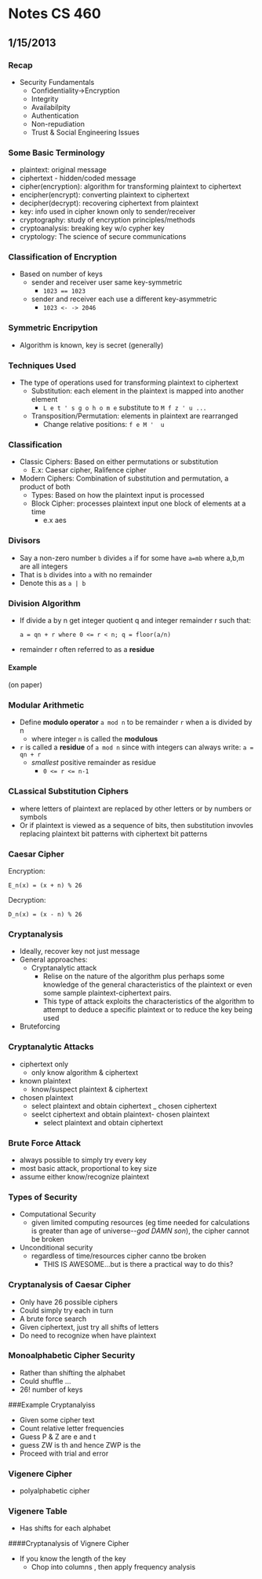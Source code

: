 # Notes CS 460
## 1/15/2013

### Recap
- Security Fundamentals
  - Confidentiality->Encryption
  - Integrity
  - Availabilpity
  - Authentication
  - Non-repudiation
  - Trust & Social Engineering Issues 

### Some Basic Terminology
- plaintext: original message
- ciphertext - hidden/coded message
- cipher(encryption): algorithm for transforming plaintext to ciphertext
- encipher(encrypt): converting plaintext to ciphertext
- decipher(decrypt): recovering ciphertext from plaintext
- key: info used in cipher known only to sender/receiver
- cryptography: study of encryption principles/methods 
- cryptoanalysis: breaking key w/o cypher key
- cryptology: The science of secure communications 

### Classification of Encryption
- Based on number of keys
  - sender and receiver user same key-symmetric
    - `1023 == 1023`
  - sender and receiver each use a different key-asymmetric 
    - `1023 <- -> 2046`

### Symmetric Encripytion
- Algorithm is known, key is secret (generally) 

### Techniques Used
- The type of operations used for transforming plaintext to ciphertext
  - Substitution: each element in the plaintext is mapped into another element
    - `L e t ' s g o h o m e` substitute to `M f z ' u ...`
  - Transposition/Permutation: elements in plaintext are rearranged
    - Change relative positions: `f e M '  u`

### Classification
- Classic Ciphers: Based on either permutations or substitution
  - E.x: Caesar cipher, Ralifence cipher
- Modern Ciphers: Combination of substitution and permutation, a product of both
  - Types: Based on how the plaintext input is processed
  - Block Cipher: processes plaintext input one block of elements at a time
     - e.x aes

### Divisors
- Say a non-zero number `b` divides `a` if for some have `a=mb` where a,b,m are all integers
- That is `b` divides into `a` with no remainder
- Denote this as `a | b` 

### Division Algorithm
- If divide a by n get integer quotient q and integer remainder r such that:
  ```
  a = qn + r where 0 <= r < n; q = floor(a/n)
  ```
- remainder r often referred to as a **residue** 

#### Example
(on paper) 

### Modular Arithmetic
- Define **modulo operator** `a mod n` to be remainder `r` when a is divided by n
  - where integer `n` is called the **modulous**
- `r` is called a **residue** of `a mod n` since with integers can always write: `a = qn + r`
  - *smallest* positive remainder as residue
    - `0 <= r <= n-1`

### CLassical Substitution Ciphers
- where letters of plaintext are replaced by other letters or by numbers or symbols
- Or if plaintext is viewed as a sequence of bits, then substitution invovles replacing plaintext bit patterns with ciphertext bit patterns 

### Caesar Cipher
Encryption:
```
E_n(x) = (x + n) % 26
```
Decryption:
```
D_n(x) = (x - n) % 26
```

### Cryptanalysis
- Ideally, recover key not just message
- General approaches:
  - Cryptanalytic attack
    - Relise on the nature of the algorithm plus perhaps some knowledge of the general characteristics of the plaintext or even some sample plaintext-ciphertext pairs.
    - This type of attack exploits the characteristics of the algorithm to attempt to deduce a specific plaintext or to reduce the key being used 
- Bruteforcing

### Cryptanalytic Attacks
- ciphertext only
  - only know algorithm & ciphertext
- known plaintext
  - know/suspect plaintext & ciphertext
- chosen plaintext
  - select plaintext and obtain ciphertext
_ chosen ciphertext
  - seelct ciphertext and obtain plaintext- chosen plaintext
    - select plaintext and obtain ciphertext

### Brute Force Attack
- always possible to simply try every key
- most basic attack, proportional to key size
- assume either know/recognize plaintext 

### Types of Security
- Computational Security
  - given limited computing resources (eg time needed for calculations is greater than age of universe--*god DAMN son*), the cipher cannot be broken
- Unconditional security
  - regardless of time/resources cipher canno tbe broken 
    - THIS IS AWESOME...but is there a practical way to do this? 

### Cryptanalysis of Caesar Cipher
- Only have 26 possible ciphers
- Could simply try each in turn
- A brute force search
- Given ciphertext, just try all shifts of letters
- Do need to recognize when have plaintext

### Monoalphabetic Cipher Security
- Rather than shifting the alphabet
- Could shuffle ...
- 26! number of keys

###Example Cryptanalyiss
- Given some cipher text
- Count relative letter frequencies
- Guess P & Z are e and t
- guess ZW is th and hence ZWP is the
- Proceed with trial and error 

### Vigenere Cipher
- polyalphabetic cipher

### Vigenere Table 
- Has shifts for each alphabet 

####Cryptanalysis of Vignere Cipher
- If you know the length of the key 
  - Chop into columns , then apply frequency analysis 

